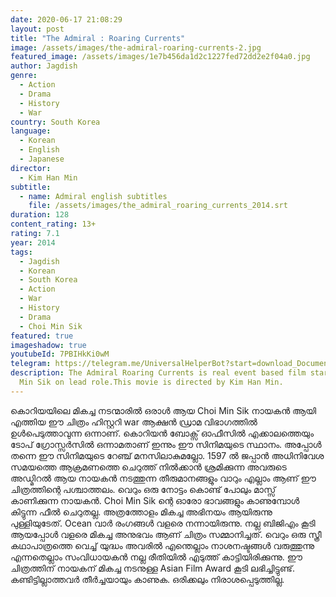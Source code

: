 ```yaml
---
date: 2020-06-17 21:08:29
layout: post
title: "The Admiral : Roaring Currents"
image: /assets/images/the-admiral-roaring-currents-2.jpg
featured_image: /assets/images/1e7b456da1d2c1227fed72dd2e2f04a0.jpg
author: Jagdish
genre:
  - Action
  - Drama
  - History
  - War
country: South Korea
language:
  - Korean
  - English
  - Japanese
director:
  - Kim Han Min
subtitle:
  - name: Admiral english subtitles
    file: /assets/images/the_admiral_roaring_currents_2014.srt
duration: 128
content_rating: 13+
rating: 7.1
year: 2014
tags:
  - Jagdish
  - Korean
  - South Korea
  - Action
  - War
  - History
  - Drama
  - Choi Min Sik
featured: true
imageshadow: true
youtubeId: 7PBIHkKi0wM
telegram: https://telegram.me/UniversalHelperBot?start=download_Document_470
description: The Admiral Roaring Currents is real event based film starring Choi
  Min Sik on lead role.This movie is directed by Kim Han Min.
---
```

കൊറിയയിലെ മികച്ച നടന്മാരിൽ ഒരാൾ ആയ Choi Min Sik നായകൻ ആയി എത്തിയ ഈ ചിത്രം ഹിസ്റ്ററി war ആക്ഷൻ ഡ്രാമ വിഭാഗത്തിൽ ഉൾപെടുത്താവുന്ന ഒന്നാണ്. കൊറിയൻ ബോക്സ്‌ ഓഫീസിൽ എക്കാലത്തെയും ടോപ് ഗ്രോസ്സർസിൽ ഒന്നാമതാണ് ഇന്നും ഈ സിനിമയുടെ സ്ഥാനം. അപ്പോൾ തന്നെ ഈ സിനിമയുടെ റേഞ്ച് മനസിലാകുമല്ലോ. 1597 ൽ ജപ്പാൻ അധിനിവേശ സമയത്തെ ആക്രമണത്തെ ചെറുത്ത് നിൽക്കാൻ ശ്രമിക്കുന്ന അവരുടെ അഡ്മിറൽ ആയ നായകൻ നടത്തുന്ന തീരുമാനങ്ങളും വാറും എല്ലാം ആണ് ഈ ചിത്രത്തിന്റെ പശ്ചാത്തലം.
വെറും ഒരു നോട്ടം കൊണ്ട് പോലും മാസ്സ് കാണിക്കുന്ന നായകൻ. Choi Min Sik ന്റെ ഓരോ ഭാവങ്ങളും കാണുമ്പോൾ കിട്ടുന്ന ഫീൽ  ചെറുതല്ല. അത്രത്തോളം മികച്ച അഭിനയം ആയിരുന്നു പുള്ളിയുടേത്.
Ocean വാർ രംഗങ്ങൾ വളരെ നന്നായിരുന്നു. നല്ല ബിജിഎം കൂടി ആയപ്പോൾ വളരെ മികച്ച അനുഭവം ആണ് ചിത്രം സമ്മാനിച്ചത്.
വെറും ഒരു സ്ത്രീ കഥാപാത്രത്തെ വെച്ച് യുദ്ധം അവരിൽ എന്തെല്ലാം നാശനഷ്ടങ്ങൾ വരുത്തുന്നു എന്നതെല്ലാം സംവിധായകൻ നല്ല രീതിയിൽ എടുത്ത് കാട്ടിയിരിക്കുന്നു.
ഈ ചിത്രത്തിന് നായകന് മികച്ച നടനുള്ള Asian Film Award കൂടി ലഭിച്ചിട്ടുണ്ട്. 
കണ്ടിട്ടില്ലാത്തവർ തീർച്ചയായും കാണുക. ഒരിക്കലും നിരാശപ്പെടുത്തില്ല.